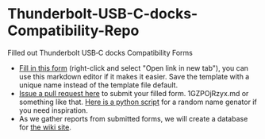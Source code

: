 # Thunderbolt-USB-C-docks-Compatibility-Repo
Filled out Thunderbolt USB‐C docks Compatibility Forms

- [Fill in this form](https://github.com/FrameworkComputer/Thunderbolt-USB-C-docks-Compatibility-Repo/blob/main/template) (right-click and select "Open link in new tab"), you can use this markdown editor if it makes it easier. Save the template with a unique name instead of the template file default.
- [Issue a pull request here](https://github.com/FrameworkComputer/Thunderbolt-USB-C-docks-Compatibility-Repo/) to submit your filled form. 1GZPOjRzyx.md or something like that. [Here is a python script](https://github.com/FrameworkComputer/Thunderbolt-USB-C-docks-Compatibility-Repo/blob/main/python-scripts/renamer.py) for a random name genator if you need inspiration. 
- As we gather reports from submitted forms, we will create a database for [the wiki site](https://github.com/FrameworkComputer/Framework-Laptop-13/wiki). 
